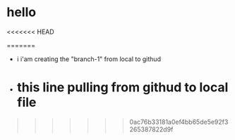 # hello

<<<<<<< HEAD

=======
- i i'am creating the "branch-1" from local to githud

- # this line pulling from githud to local file 
>>>>>>> 0ac76b33181a0ef4bb65de5e92f3265387822d9f
